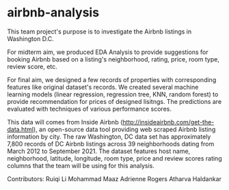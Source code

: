 # airbnb-analysis

This team project's purpose is to investigate the Airbnb listings in Washington D.C. 

For midterm aim, we produced EDA Analysis to provide suggestions for booking Airbnb based on a listing's neighborhood, rating, price, room type, review score, etc. 

For final aim, we designed a few records of properties with corresponding features like original dataset's records. We created several machine learning models (linear regression, regression tree, KNN, random forest) to provide recommendation for prices of designed lisitngs. The predictions are evaluated with techniques of various performance scores.

This data will comes from Inside Airbnb (http://insideairbnb.com/get-the-data.html), an open-source data tool providing web scraped Airbnb listing information by city. The raw Washington, DC data set has approximately 7,800 records of DC Airbnb listings across 39 neighborhoods dating from March 2012 to September 2021. The dataset features host name, neighborhood, latitude, longitude, room type, price and review scores rating columns that the team will be using for this analysis.

Contributors:
Ruiqi Li
Mohammad Maaz
Adrienne Rogers
Atharva Haldankar
